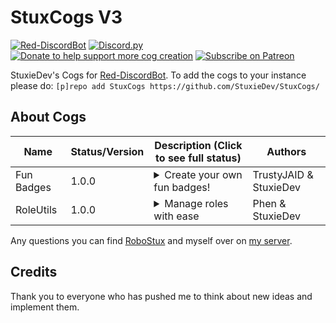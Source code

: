 # StuxCogs V3
[![Red-DiscordBot](https://img.shields.io/badge/Red--DiscordBot-V3-red.svg)](https://github.com/Cog-Creators/Red-DiscordBot)
[![Discord.py](https://img.shields.io/badge/Discord.py-rewrite-blue.svg)](https://github.com/Rapptz/discord.py/tree/rewrite)
[![Donate to help support more cog creation](https://img.shields.io/badge/Paypal-Donate-blue.svg)](https://paypal.me/StuxieDev)
[![Subscribe on Patreon](https://img.shields.io/badge/Patreon-Follow-orange.svg)](https://www.patreon.com/StuxieDev)


StuxieDev's Cogs for  [Red-DiscordBot](https://github.com/Cog-Creators/Red-DiscordBot/tree/V3/develop).
To add the cogs to your instance please do: `[p]repo add StuxCogs https://github.com/StuxieDev/StuxCogs/`


## About Cogs

| Name            | Status/Version   | Description (Click to see full status)                                                                                                                                                                                                                                                                                                                                                                                                                                                                                                                                                                                 | Authors                                                                                                       |
|-----------------|------------------|------------------------------------------------------------------------------------------------------------------------------------------------------------------------------------------------------------------------------------------------------------------------------------------------------------------------------------------------------------------------------------------------------------------------------------------------------------------------------------------------------------------------------------------------------------------------------------------------------------------------|---------------------------------------------------------------------------------------------------------------|
| Fun Badges      | 1.0.0            | <details><summary>Create your own fun badges!</summary>Create your own fun badges with your discord info. A improvement of [TrustyJAIDs Badges cog](https://github.com/TrustyJAID/Trusty-cogs) to prevent conflicts with the leveler cog.</details>                                                                                                                                                                                                                                                                                                                                                                    | TrustyJAID & StuxieDev                                                                                        |                              
| RoleUtils       | 1.0.0            | <details><summary>Manage roles with ease</summary>Manage roles with ease with this utility. A improvement of [Phens RoleUtils cog](https://github.com/phenom4n4n/phen-cogs) to prevent conflicts with the leveler cog.</details>                                                                                                                                                                                                                                                                                                                                                                                       | Phen & StuxieDev                                                                                              | 
Any questions you can find [RoboStux](https://discord.com/oauth2/authorize?client_id=713142514986778715&scope=bot&permissions=2147483383) and myself over on [my server](https://discord.gg/XqKzXtS).

## Credits

Thank you to everyone who has pushed me to think about new ideas and implement them.